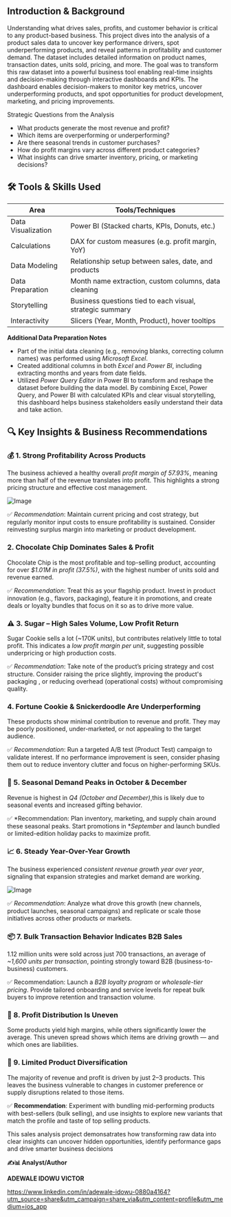 ## Introduction & Background

Understanding what drives sales, profits, and customer behavior is critical to any product-based business. This project dives into the analysis of a product sales data to uncover key performance drivers, spot underperforming products, and reveal patterns in profitability and customer demand.
The dataset includes detailed information on product names, transaction dates, units sold, pricing, and more. The goal was to transform this raw dataset into a powerful business tool  enabling real-time insights and decision-making through interactive dashboards and KPIs.
The dashboard enables decision-makers to monitor key metrics, uncover underperforming products, and spot opportunities for product development, marketing, and pricing improvements.


Strategic Questions from the Analysis
- What products generate the most revenue and profit?
- Which items are overperforming or underperforming?
- Are there seasonal trends in customer purchases?
- How do profit margins vary across different product categories?
- What insights can drive smarter inventory, pricing, or marketing decisions?


## 🛠 Tools & Skills Used

| Area               | Tools/Techniques                            |
|--------------------|---------------------------------------------|
| Data Visualization | Power BI (Stacked charts, KPIs, Donuts, etc.) |
| Calculations       | DAX for custom measures (e.g. profit margin, YoY) |
| Data Modeling      | Relationship setup between sales, date, and products |
| Data Preparation   | Month name extraction, custom columns, data cleaning |
| Storytelling       | Business questions tied to each visual, strategic summary |
| Interactivity      | Slicers (Year, Month, Product), hover tooltips |


**Additional Data Preparation Notes**
- Part of the initial data cleaning (e.g., removing blanks, correcting column names) was performed using *Microsoft Excel*.
- Created additional columns in both *Excel* and *Power BI*, including extracting months and years from date fields.
- Utilized *Power Query Editor* in Power BI to transform and reshape the dataset before building the data model.
By combining Excel, Power Query, and Power BI with calculated KPIs and clear visual storytelling, this dashboard helps business stakeholders easily understand their data and take action.


## 🔍 Key Insights & Business Recommendations

### 💰 1. Strong Profitability Across Products
The business achieved a healthy overall *profit margin of 57.93%*, meaning more than half of the revenue translates into profit. This highlights a strong pricing structure and effective cost management.

![Image](https://github.com/user-attachments/assets/11cadc15-b4bd-4cd3-9547-78bbe5b9ccc3)

✅ *Recommendation*: Maintain current pricing and cost strategy, but regularly monitor input costs to ensure profitability is sustained. Consider reinvesting surplus margin into marketing or product development.

###  2. Chocolate Chip Dominates Sales & Profit
Chocolate Chip is the most profitable and top-selling product, accounting for over *$1.01M in profit (37.5%)*, with the highest number of units sold and revenue earned.

✅ *Recommendation*: Treat this as your flagship product. Invest in product innovation (e.g., flavors, packaging), feature it in promotions, and create deals or loyalty bundles that focus on it so as to drive more value.

  ### ⚠ 3. Sugar  – High Sales Volume, Low Profit Return
Sugar Cookie sells a lot (~170K units), but contributes relatively little to total profit. This indicates a *low profit margin per unit*, suggesting possible underpricing or high production costs.

✅ *Recommendation*: Take note of the product’s pricing strategy and cost structure. Consider raising the price slightly, improving the product's packaging , or reducing overhead (operational costs) without compromising quality.

###  4. Fortune Cookie & Snickerdoodle Are Underperforming
These products show minimal contribution to revenue and profit. They may be poorly positioned, under-marketed, or not appealing to the target audience.

✅ *Recommendation*: Run a targeted A/B test (Product Test) campaign to validate interest. If no performance improvement is seen, consider phasing them out to reduce inventory clutter and focus on higher-performing SKUs.


### 📅 5. Seasonal Demand Peaks in October & December
Revenue is highest in *Q4 (October and December)*,this is likely due to seasonal events and increased gifting behavior.

✅ *Recommendation: Plan inventory, marketing, and supply chain around these seasonal peaks. Start promotions in **September* and launch bundled or limited-edition holiday packs to maximize profit.

### 📈 6. Steady Year-Over-Year Growth
The business experienced *consistent revenue growth year over year*, signaling that expansion strategies and market demand are working.

![Image](https://github.com/user-attachments/assets/11cadc15-b4bd-4cd3-9547-78bbe5b9ccc3)

✅ *Recommendation*: Analyze what drove this growth (new channels, product launches, seasonal campaigns) and replicate or scale those initiatives across other products or markets.

### 📦 7. Bulk Transaction Behavior Indicates B2B Sales
1.12 million units were sold across just 700 transactions, an average of *~1,600 units per transaction*, pointing strongly toward B2B (business-to-business) customers.

✅  Recommendation: Launch a *B2B loyalty program* or *wholesale-tier pricing*. Provide tailored onboarding and service levels for repeat bulk buyers to improve retention and transaction volume.

### 🎯 8. Profit Distribution Is Uneven
Some products yield high margins, while others significantly lower the average. This uneven spread shows which items are driving growth — and which ones are liabilities.

### 🧩 9. Limited Product Diversification
The majority of revenue and profit is driven by just 2–3 products. This leaves the business vulnerable to changes in customer preference or supply disruptions related to those items.

✅ **Recommendation**: Experiment with bundling mid-performing products with best-sellers (bulk selling), and use insights to explore new variants that match the profile and taste of top selling products.


This sales analysis project demonsatrates how transforming raw data into clear insights can uncover hidden opportunities, identify performance gaps and drive smarter business decisions

**✍️📊 Analyst/Author**

   **ADEWALE IDOWU VICTOR**

https://www.linkedin.com/in/adewale-idowu-0880a4164?utm_source=share&utm_campaign=share_via&utm_content=profile&utm_medium=ios_app
